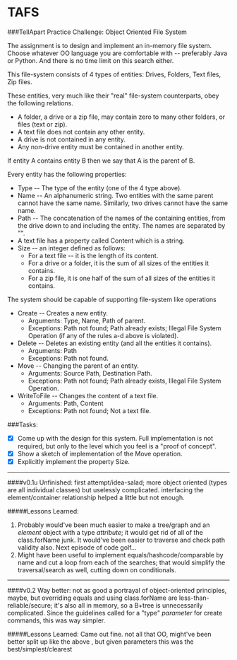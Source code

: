 TAFS
====
###TellApart Practice Challenge: Object Oriented File System

The assignment is to design and implement an in-memory file system. Choose whatever OO language you are comfortable with -- preferably Java or Python. And there is no time limit on this search either.

This file-system consists of 4 types of entities: Drives, Folders, Text files, Zip files.

These entities, very much like their "real" file-system counterparts, obey the following relations.

- A folder, a drive or a zip file, may contain zero to many other folders, or files (text or zip).
- A text file does not contain any other entity.
- A drive is not contained in any entity.
- Any non-drive entity must be contained in another entity.

If entity A contains entity B then we say that A is the parent of B. 

Every entity has the following properties:

- Type -- The type of the entity (one of the 4 type above).
- Name -- An alphanumeric string. Two entities with the same parent cannot have the same name. Similarly, two drives cannot have the same name.
- Path -- The concatenation of the names of the containing entities, from the drive down to and including the entity. The names are separated by "\".
- A text file has a property called Content which is a string.
- Size -- an integer defined as follows:
	- For a text file -- it is the length of its content.
	- For a drive or a folder, it is the sum of all sizes of the entities it contains.
	- For a zip file, it is one half of the sum of all sizes of the entities it contains.

The system should be capable of supporting file-system like operations

- Create -- Creates a new entity.
	- Arguments: Type, Name, Path of parent.
	- Exceptions: Path not found; Path already exists; Illegal File System Operation (if any of the rules a-d above is violated).
- Delete -- Deletes an existing entity (and all the entities it contains).
	- Arguments: Path
	- Exceptions: Path not found.
- Move -- Changing the parent of an entity.
	- Arguments: Source Path, Destination Path.
	- Exceptions: Path not found; Path already exists, Illegal File System Operation.
- WriteToFile -- Changes the content of a text file.
	- Arguments: Path, Content
	- Exceptions: Path not found; Not a text file.

###Tasks:

- [x] Come up with the design for this system. Full implementation is not required, but only to the level which you feel is a "proof of concept".
- [x] Show a sketch of implementation of the Move operation.
- [x] Explicitly implement the property Size.

---

####v0.1u
Unfinished: first attempt/idea-salad; more object oriented (types are all individual classes) but uselessly complicated. interfacing the element/container relationship helped a little but not enough. 

#####Lessons Learned:
1. Probably would've been much easier to make a tree/graph and an _element_ object with a type _attribute_; it would get rid of all of the class.forName junk. It would've been easier to traverse and check path validity also. Next episode of code golf...
2. Might have been useful to implement equals/hashcode/comparable by name and cut a loop from each of the searches; that would simplify the traversal/search as well, cutting down on conditionals.

---

####v0.2
Way better: not as good a portrayal of object-oriented principles, maybe, but overriding equals and using class.forName are less-than-reliable/secure; it's also all in memory, so a B+tree is unnecessarily complicated. Since the guidelines called for a "type" _parameter_ for create commands, this was way simpler.

#####Lessons Learned:
Came out fine. not all that OO, might've been better split up like the above , but given parameters this was the best/simplest/clearest
